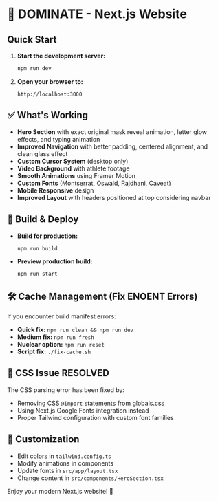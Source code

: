 # 🚀 DOMINATE - Next.js Website

## Quick Start

1. **Start the development server:**
   ```bash
   npm run dev
   ```

2. **Open your browser to:**
   ```
   http://localhost:3000
   ```

## ✅ What's Working

- **Hero Section** with exact original mask reveal animation, letter glow effects, and typing animation
- **Improved Navigation** with better padding, centered alignment, and clean glass effect
- **Custom Cursor System** (desktop only)
- **Video Background** with athlete footage
- **Smooth Animations** using Framer Motion
- **Custom Fonts** (Montserrat, Oswald, Rajdhani, Caveat)
- **Mobile Responsive** design
- **Improved Layout** with headers positioned at top considering navbar

## 🔧 Build & Deploy

- **Build for production:**
  ```bash
  npm run build
  ```

- **Preview production build:**
  ```bash
  npm run start
  ```

## 🛠️ Cache Management (Fix ENOENT Errors)

If you encounter build manifest errors:

- **Quick fix:** `npm run clean && npm run dev`
- **Medium fix:** `npm run fresh` 
- **Nuclear option:** `npm run reset`
- **Script fix:** `./fix-cache.sh`

## 📝 CSS Issue RESOLVED

The CSS parsing error has been fixed by:
- Removing CSS `@import` statements from globals.css
- Using Next.js Google Fonts integration instead
- Proper Tailwind configuration with custom font families

## 🎨 Customization

- Edit colors in `tailwind.config.ts`
- Modify animations in components
- Update fonts in `src/app/layout.tsx`
- Change content in `src/components/HeroSection.tsx`

Enjoy your modern Next.js website! 🎉